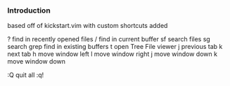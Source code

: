 ### Introduction

based off of kickstart.vim with custom shortcuts added

<leader>? find in recently opened files
<leader>/ find in current buffer
<leader>sf search files
<leader>sg search grep
<leader><leader><space> find in existing buffers
<leader>t open Tree File viewer
<leader>j previous tab
<leader>k next tab
<leader><leader>h move window left
<leader><leader>l move window right
<leader><leader>j move window down
<leader><leader>k move window down

:Q quit all :q!
